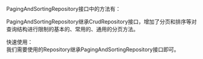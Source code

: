 PagingAndSortingRepository接口中的方法有：

PagingAndSortingRepository继承CrudRepository接口，增加了分页和排序等对查询结构进行限制的基本的、常用的、通用的分页方法。  

 快速使用：  
 我们需要使用的Repository继承PagingAndSortingRepository接口即可。  
